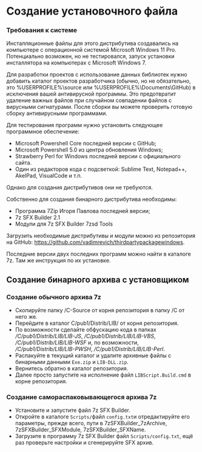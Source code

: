 # Создание установочного файла

### Требования к системе

Инсталляционные файлы для этого дистрибутива создавались на компьютере с операционной системой Microsoft Windows 11 Pro. Потенциально возможен, но не тестировался, запуск установки инсталлятора на компьютерах с Microsoft Windows 7.

Для разработки проектов с использование данных библиотек нужно добавить каталог проектов разработчика (обычно, но не обязательно, это %USERPROFILE%\source или %USERPROFILE%\Documents\GitHub) в исключения вашей антивирусной программы. Это предотвратит удаление важных файлов при случайном совпадении файлов с вирусными сигнатурами. После сборки вы можете проверить готовую сборку антивирусными программами.

Для тестирования программ нужно установить следующее программное обеспечение:

- Microsoft Powershell Core последней версии с GitHub;
- Microsoft Powershell 5.0 из центра обновления Windows;
- Strawberry Perl for Windows последней версии с официального сайта.
- Один из редакторов кода с подсветкой: Sublime Text, Notepad++, AkelPad, VisualCode и т.п.

Однако для создания дистрибутивов они не требуются.

Собственно для создания бинарного дистрибутива необходимы:

- Программа 7Zip Игоря Павлова последней версии;
- 7z SFX Builder 2.1
- Модули для 7z SFX Builder 7zsd Tools

Загрузить необходимые дистрибутивы и модули можно из репозитория на GitHub: <https://github.com/vadimrevich/thirdpartypackagewindows>.

Последние версии двух последних программ можно найти в каталоге 7z. Там же инструкция по их установке.

## Создание бинарного архива с установщиком

### Создание обычного архива 7z

- Скопируйте папку /C-Source от корня репозитория в папку /C от него же.
- Перейдите в каталог C/pub1/Distrib/LIB/ от корня репозитория.
- По возможности сделайте обфускацию кода в папках */C/pub1/Distrib/LIB/LIB-JS*, */C/pub1/Distrib/LIB/LIB-VBS*, */C/pub1/Distrib/LIB/LIB-WSF* и, по возможности,  */C/pub1/Distrib/LIB/LIB-PWSH*, */C/pub1/Distrib/LIB/LIB-Perl*.
- Распакуйте в текущий каталог и удалите архивные файлы с бинарными данными `Exe.zip` и `LIB-DLL.zip`.
- Вернитесь обратно в каталог репозитория.
- Далее просто запустите на исполнение файл `LIBScript.Build.cmd` в корне репозитория.

### Создание самораспаковывающегося архива 7z

- Установите и запустите файл 7z SFX Builder.
- Откройте в каталоге `Scripts/`файл `config.txt`и отредактируйте его параметры, прежде всего, пути в 7zSFXBuilder_7zArchive, 7zSFXBuilder_SFXModule, 7zSFXBuilder_SFXName.
- Загрузите в программу 7z SFX Builder файл `Scripts/config.txt`, ещё раз проверьте настройки и сгенерируйте SFX архив.